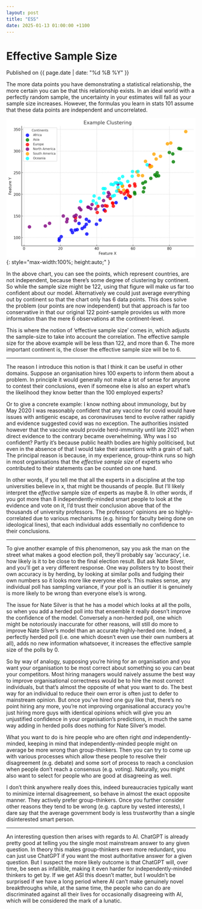 ```yaml
---
layout: post
title: "ESS"
date: 2025-01-13 01:00:00 +1100
---
```


# Effective Sample Size

<span class="publish-date"> Published on  {{ page.date | date: "%d %B %Y" }}

The more data points you have demonstrating a statistical relationship, the more certain you can be that this relationship exists. In an ideal world with a perfectly random sample, the uncertainty in your estimates will fall as your sample size increases. However, the formulas you learn in stats 101 assume that these data points are independent and uncorrelated.

![Example Clustering](/assets/example_clustering.png){: style="max-width:100%; height:auto;" }

In the above chart, you can see the points, which represent countries, are not independent, because there’s some degree of clustering by continent. So while the sample size might be 122, using that figure will make us far too confident about our model. Alternatively we could just average everything out by continent so that the chart only has 6 data points. This does solve the problem (our points are now independent) but that approach is far too conservative in that our original 122 point-sample provides us with more information than the mere 6 observations at the continent-level.

This is where the notion of ‘effective sample size’ comes in, which adjusts the sample-size to take into account the correlation. The effective sample size for the above example will be less than 122, and more than 6. The more important continent is, the closer the effective sample size will be to 6.

***

The reason I introduce this notion is that I think it can be useful in other domains. Suppose an organisation hires 100 experts to inform them about a problem. In principle it would generally not make a lot of sense for anyone to contest their conclusions, even if someone else is also an expert what’s the likelihood they know better than the 100 employed experts? 

Or to give a concrete example: I know nothing about immunology, but by May 2020 I was reasonably confident that any vaccine for covid would have issues with antigenic escape, as coronaviruses tend to evolve rather rapidly and evidence suggested covid was no exception. The authorities insisted however that the vaccine would provide herd-immunity until late 2021 when direct evidence to the contrary became overwhelming. Why was I so confident? Partly it’s because public health bodies are highly politicised, but even in the absence of that I would take their assertions with a grain of salt. The principal reason is because, in my experience, group-think runs so high in most organisations that the *effective sample size* of experts who contributed to their statements can be counted on one hand. 

In other words, if you tell me that all the experts in a discipline at the top universities believe in x, that might be thousands of people. But I’ll likely interpret the *effective* sample size of experts as maybe 8. In other words, if you got more than 8 independently-minded smart people to look at the evidence and vote on it, I’d trust their conclusion above that of the thousands of university professors. The professors’ opinions are so highly-correlated due to various mechanisms (e.g. hiring for faculty being done on ideological lines), that each individual adds essentially no confidence to their conclusions.

***

To give another example of this phenomenon, say you ask the man on the street what makes a good election poll, they’ll probably say ‘accuracy’, i.e. how likely is it to be close to the final election result. But ask Nate Silver, and you’ll get a very different response. One way pollsters try to boost their own accuracy is by herding, by looking at similar polls and fudging their own numbers so it looks more like everyone else’s. This makes sense, any individual poll has sampling variance, if your poll is an outlier it is genuinely is more likely to be wrong than everyone else’s is wrong. 

The issue for Nate Silver is that he has a model which looks at all the polls, so when you add a herded poll into that ensemble it really doesn’t improve the confidence of the model. Conversely a non-herded poll, one which might be notoriously inaccurate for other reasons, will still do more to improve Nate Silver’s model than an accurate highly-herded one. Indeed, a perfectly herded poll (i.e. one which doesn’t even use their own numbers at all), adds no new information whatsoever, it increases the effective sample size of the polls by 0. 

So by way of analogy, supposing you’re hiring for an organisation and you want your organisation to be most correct about something so you can beat your competitors. Most hiring managers would naively assume the best way to improve organisational correctness would be to hire the most correct individuals, but that’s almost the opposite of what you want to do. The best way for an individual to reduce their own error is often just to defer to mainstream opinion. But once you’ve hired one guy like that, there’s no point hiring any more, you’re not improving organisational accuracy you’re just hiring more guys with identical opinions which will give you an unjustified confidence in your organisation’s predictions, in much the same way adding in herded polls does nothing for Nate Silver’s model.

What you want to do is hire people who are often right *and* independently-minded, keeping in mind that independently-minded people might on average be more wrong than group-thinkers. Then you can try to come up with various processes which allow these people to resolve their disagreement (e.g. debate) and some sort of process to reach a conclusion when people don’t reach a consensus (e.g. voting). Naturally, you might also want to select for people who are good at disagreeing as well. 

I don’t think anywhere really does this, indeed bureaucracies typically want to minimize internal disagreement, so behave in almost the exact opposite manner. They actively prefer group-thinkers. Once you further consider other reasons they tend to be wrong (e.g. capture by vested interests), I dare say that the average government body is less trustworthy than a single disinterested smart person. 

***
An interesting question then arises with regards to AI. ChatGPT is already pretty good at telling you the single most mainstream answer to any given question. In theory this makes group-thinkers even more redundant, you can just use ChatGPT if you want the most authoritative answer for a given question. But I suspect the more likely outcome is that ChatGPT will, over time, be seen as infallible, making it even harder for independently-minded thinkers to get by. If we get ASI this doesn’t matter, but I wouldn’t be surprised if we have a long period where AI can’t make genuinely novel breakthroughs while, at the same time, the people who can do are discriminated against all their lives for occasionally disagreeing with AI, which will be considered the mark of a lunatic. 

